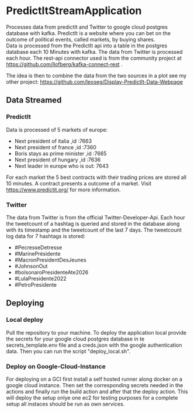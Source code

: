 # PredictItStreamApplication
Processes data from predictIt and Twitter to google cloud postgres database with kafka. 
PredictIt is a website where you can bet on the outcome of political events, called markets, by buying shares.  
Data is processed from the PredictIt api into a table in the postgres database each 10 Minutes with kafka. The data from Twitter
is processed each hour. The rest-api connector used is from the community project at 
https://github.com/llofberg/kafka-connect-rest . 

The idea is then to combine the data from the two sources in a plot see my other project:
https://github.com/leoseg/Display-PredictIt-Data-Webpage

## Data Streamed

### PredictIt
Data is processed of 5 markets of europe:
  - Next president of italia ,id :7663
  - Next president of france ,id :7360
  - Boris stays as prime minister ,id :7665
  - Next president of hungary ,id :7636
  - Next leader in europe who is out: 7643

For each market the 5 best contracts with their trading prices are stored all 10 minutes. A contract presents a outcome of a 
market. Visit https://www.predictit.org/ for more information. 

### Twitter
The data from Twitter is from the official Twitter-Developer-Api. Each hour the tweetcount of a hashtag is queried and stored in the database
along with its timestamp and the tweetcount of the last 7 days.
The tweetcount log data for 7 hashtags is stored:
- \#PecresseDetresse
- \#MarinePrésidente
- \#MacronPresidentDesJeunes 
- \#JohnsonOut		   
- \#bolsonaroPresidenteAte2026 
- \#LulaPresidente2022		
- \#PetroPresidente		

## Deploying

### Local deploy
Pull the repository to your machine.
To deploy the application local provide the secrets for your google cloud postgres database in te secrets_template.env file and a creds.json with the google authentication data.
Then you can run the script "deploy_local.sh".

### Deploy on Google-Cloud-Instance
For deploying on a GCI first install a self hosted runner along docker on a google cloud instance. Then set the corresponding secrets needed in the actions and finally run the build action and after that the deploy action. This will deploy the setup onlye one ec2 for testing purposes for a complete setup all instaces should be run as own services. 
